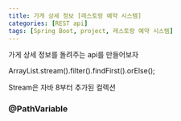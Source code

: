 ```yaml
---
title: 가게 상세 정보 [레스토랑 예약 시스템]
categories: [REST api]
tags: [Spring Boot, project, 레스토랑 예약 시스템]
---
```


가게 상세 정보를 돌려주는 api를 만들어보자



ArrayList.stream().filter().findFirst().orElse();

Stream은 자바 8부터 추가된 컬렉션

### @PathVariable

